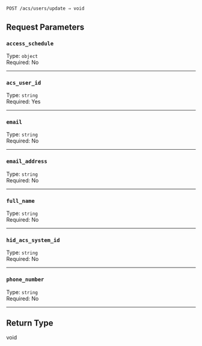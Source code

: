 # 

```
POST /acs/users/update ⇒ void
```



## Request Parameters

### `access_schedule`

Type: `object`\
Required: No



---

### `acs_user_id`

Type: `string`\
Required: Yes



---

### `email`

Type: `string`\
Required: No



---

### `email_address`

Type: `string`\
Required: No



---

### `full_name`

Type: `string`\
Required: No



---

### `hid_acs_system_id`

Type: `string`\
Required: No



---

### `phone_number`

Type: `string`\
Required: No



---

## Return Type

void
